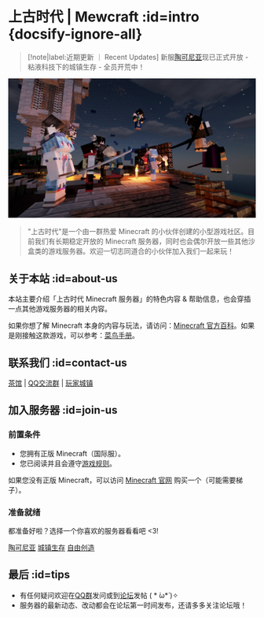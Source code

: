 # 上古时代 | Mewcraft :id=intro {docsify-ignore-all}

> [!note|label:近期更新 ｜ Recent Updates]
> 新服[陶可尼亚](/mc-servers/mew.md)现已正式开放 - 粘液科技下的城镇生存 - 全员开荒中！

![2020跨年烟火晚会](../assets/images/2020_fireworks.jpg)

> "上古时代"是一个由一群热爱 Minecraft 的小伙伴创建的小型游戏社区。目前我们有长期稳定开放的 Minecraft 服务器，同时也会偶尔开放一些其他沙盒类的游戏服务器。欢迎一切志同道合的小伙伴加入我们一起来玩！

## 关于本站 :id=about-us

本站主要介绍「上古时代 Minecraft 服务器」的特色内容 & 帮助信息，也会穿插一点其他游戏服务器的相关内容。

如果你想了解 Minecraft 本身的内容与玩法，请访问：[Minecraft 官方百科][mcwiki]。如果是刚接触这款游戏，可以参考：[菜鸟手册][beginner-guide]。

## 联系我们 :id=contact-us

<i class="fab fa-forumbee"></i>[茶馆][bbs] | <i class="fab fa-qq"></i>[QQ交流群][qqgroup] | <i class="fas fa-home"></i>[玩家城镇](https://bbs.mimaru.me/t/towns)

## 加入服务器 :id=join-us

### 前置条件

- 您拥有正版 Minecraft（国际服）。
- 您已阅读并且会遵守[游戏规则](welcome/rules.md)。

如果您没有正版 Minecraft，可以访问 [Minecraft 官网](https://www.minecraft.net/zh-hans/) 购买一个（可能需要梯子）。

### 准备就绪

都准备好啦？选择一个你喜欢的服务器看看吧 <3!

<a class="button" href="#/mew">陶可尼亚</a>
<a class="button" href="#/sur">城镇生存</a>
<a class="button" href="#/cre">自由创造</a>
<!-- <a class="button" href="#/mod">探索模组服</a> -->

## 最后 :id=tips

- 有任何疑问欢迎在[QQ群][qqgroup]发问或到[论坛][bbs]发帖 ( * ̀ω*́ )✧
- 服务器的最新动态、改动都会在论坛第一时间发布，还请多多关注论坛哦！

[homepage]: https://www.mimaru.me/
[bbs]: http://bbs.mimaru.me/
[dynmap]: http://map.mimaru.me:8123/
[qqgroup]: http://shang.qq.com/wpa/qunwpa?idkey=6bf79ba005ae8c932177afa1f64ac96d0e6bf7c59f8c393b0f9ef8f3f69d6f15
[mcwiki]: https://minecraft-zh.gamepedia.com/
[beginner-guide]: http://minecraft-zh.gamepedia.com/%E6%95%99%E7%A8%8B/%E8%8F%9C%E9%B8%9F%E6%89%8B%E5%86%8C
[java]: https://www.java.com/zh_CN/download/
[faq]: /faq
[server-survival]: /sur
[server-creative]: /cre
[server-modded]: /mod
